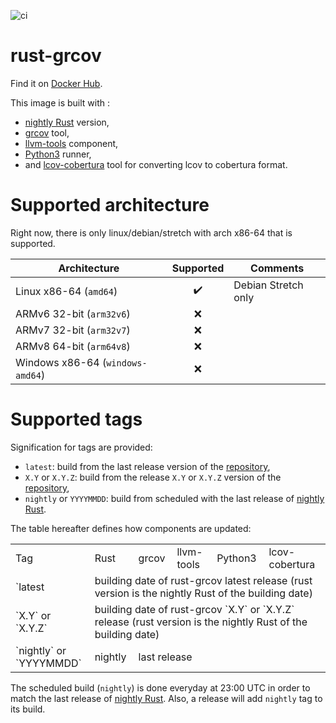 ![ci](https://github.com/nabilmerk/docker-grcov-nightly/workflows/ci/badge.svg)

# rust-grcov

Find it on [Docker Hub](https://hub.docker.com/repository/docker/nabilmerk/grcov-nightly).

This image is built with :
- [nightly Rust](https://hub.docker.com/r/rustlang/rust) version,
- [grcov](https://github.com/mozilla/grcov) tool,
- [llvm-tools](https://internals.rust-lang.org/t/llvm-tools-a-new-rustup-component-for-binary-inspection-objdump-nm-size-and-profiling-profdata/7830) component,
- [Python3](https://www.python.org/) runner,
- and [lcov-cobertura](https://github.com/eriwen/lcov-to-cobertura-xml) tool for converting lcov to cobertura format.

# Supported architecture

Right now, there is only linux/debian/stretch with arch x86-64 that is supported.

| Architecture                      | Supported        | Comments            |
| --------------------------------- |:----------------:| ------------------- |
| Linux x86-64 (`amd64`)            |:heavy_check_mark:| Debian Stretch only |
| ARMv6 32-bit (`arm32v6`)          |:x:               |                     |
| ARMv7 32-bit (`arm32v7`)          |:x:               |                     |
| ARMv8 64-bit (`arm64v8`)          |:x:               |                     |
| Windows x86-64 (`windows-amd64`)  |:x:               |                     |

# Supported tags

Signification for tags are provided:
- `latest`: build from the last release version of the [repository](https://github.com/nabilmerk/docker-grcov-nightly),
- `X.Y` or `X.Y.Z`: build from the release `X.Y` or `X.Y.Z` version of the [repository](https://github.com/nabilmerk/docker-grcov-nightly),
- `nightly` or `YYYYMMDD`: build from scheduled with the last release of [nightly Rust](https://hub.docker.com/r/rustlang/rust).

The table hereafter defines how components are updated:
<table>
<tr><td>Tag</td><td>Rust</td><td>grcov</td><td>llvm-tools</td><td>Python3</td><td>lcov-cobertura</td></tr>
<tr><td>`latest</td><td colspan=5>building date of rust-grcov latest release (rust version is the nightly Rust of the building date)</td></tr>
<tr><td>`X.Y` or `X.Y.Z`</td><td colspan=5>building date of rust-grcov `X.Y` or `X.Y.Z` release (rust version is the nightly Rust of the building date)</td></tr>
<tr><td>`nightly` or `YYYYMMDD`</td><td>nightly</td><td colspan=4>last release</td></tr>
</table>
<!---| Tag | Rust | grcov | llvm-tools | Python3 | lcov-cobertura |
| --- | ---- | ----- | ---------- | ------- | -------------- |
| `latest` <td colspan=5> building date of rust-grcov latest release (rust version is the nightly Rust of the building date) </td>
| `X.Y` or `X.Y.Z` <td colspan=5> building date of rust-grcov `X.Y` or `X.Y.Z` release (rust version is the nightly Rust of the building date) </td>
| `nightly` or `YYYYMMDD` | nightly <td colspan=4> last release </td>--->

The scheduled build (`nightly`) is done everyday at 23:00 UTC in order to match the last release of [nightly Rust](https://hub.docker.com/r/rustlang/rust).
Also, a release will add `nightly` tag to its build.